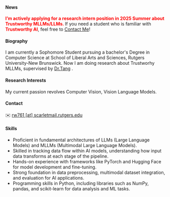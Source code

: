 #### News
<strong style="color:red;"><strong>I’m actively applying for a research intern position in 2025 Summer about Trustworthy MLLMs/LLMs. </strong></strong> If you need a student who is familiar with <strong style="color:red;"><strong>Trustworthy AI</strong></strong>, feel free to <a href="#contact-info">Contact Me</a>!


#### Biography
I am currently a Sophomore Student pursuing a bachelor's Degree in Computer Science at School of Liberal Arts and Sciences, Rutgers University-New Brunswick. Now I am doing research about Trustworhy MLLMs, supervised by [Dr.Tang](https://www.ruixiangtang.net/) .

#### Research Interests
My current passion revolves Computer Vision, Vision Language Models.


#### Contact<p id="contact-info"></p>
✉️ [rw761 [at] scarletmail.rutgers.edu](mailto:rw761@scarletmail.rutgers.edu)


#### Skills
- Proficient in fundamental architectures of LLMs (Large Language Models) and MLLMs (Multimodal Large Language Models).
- Skilled in tracking data flow within AI models, understanding how input data transforms at each stage of the pipeline.
- Hands-on experience with frameworks like PyTorch and Hugging Face for model development and fine-tuning.
- Strong foundation in data preprocessing, multimodal dataset integration, and evaluation for AI applications.
- Programming skills in Python, including libraries such as NumPy, pandas, and scikit-learn for data analysis and ML tasks.
